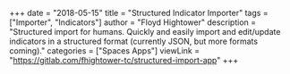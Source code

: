 +++
date = "2018-05-15"
title = "Structured Indicator Importer"
tags = ["Importer", "Indicators"]
author = "Floyd Hightower"
description = "Structured import for humans. Quickly and easily import and edit/update indicators in a structured format (currently JSON, but more formats coming)."
categories = ["Spaces Apps"]
viewLink = "https://gitlab.com/fhightower-tc/structured-import-app"
+++
